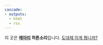 ```yaml
---
cascade:
- outputs:
  - html
  - rss
---
```


이 곳은 **[메아리](https://mearie.org/) 허튼소리**입니다.
[도대체 이게 뭡니까?](/about)

